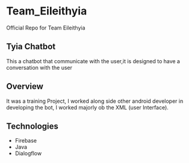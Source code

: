 # Team_Eileithyia
Official Repo for Team Eileithyia

## Tyia Chatbot
This a chatbot that communicate with the user,it is designed to have a conversation with the user

## Overview
It was a training Project, I worked along side other android developer in developing the bot, I worked majorly ob the XML (user Interface).

## Technologies
* Firebase
* Java
* Dialogflow

